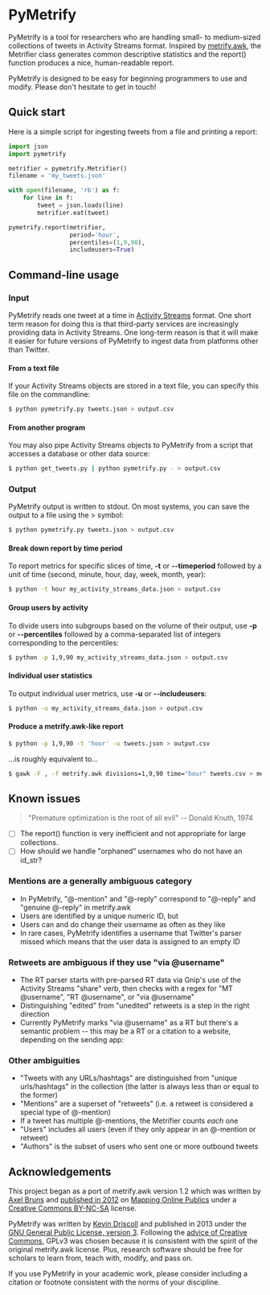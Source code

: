 PyMetrify
=========

PyMetrify is a tool for researchers who are handling small- to medium-sized collections of tweets in Activity Streams format. Inspired by [metrify.awk](http://mappingonlinepublics.net/2012/01/31/more-twitter-metrics-metrify-revisited/), the Metrifier class generates common descriptive statistics and the report() function produces a nice, human-readable report. 

PyMetrify is designed to be easy for beginning programmers to use and modify. Please don't hesitate to get in touch!

## Quick start

Here is a simple script for ingesting tweets from a file and printing a report:
```python
import json
import pymetrify

metrifier = pymetrify.Metrifier()
filename = 'my_tweets.json'

with open(filename, 'rb') as f:
    for line in f:
        tweet = json.loads(line)
        metrifier.eat(tweet)

pymetrify.report(metrifier, 
                 period='hour', 
                 percentiles=(1,9,90), 
                 includeusers=True)
```

## Command-line usage

### Input

PyMetrify reads one tweet at a time in [Activity Streams](http://activitystrea.ms/) format. One short term reason for doing this is that third-party services are increasingly providing data in Activity Streams. One long-term reason is that it will make it easier for future versions of PyMetrify to ingest data from platforms other than Twitter. 

#### From a text file

If your Activity Streams objects are stored in a text file, you can specify this file on the commandline: 
```bash
$ python pymetrify.py tweets.json > output.csv
```

#### From another program

You may also pipe Activity Streams objects to PyMetrify from a script that accesses a database or other data source:
```bash
$ python get_tweets.py | python pymetrify.py - > output.csv
```

### Output

PyMetrify output is written to stdout. On most systems, you can save the output to a file using the &gt; symbol:
```bash
$ python pymetrify.py tweets.json > output.csv
```

#### Break down report by time period

To report metrics for specific slices of time, __-t__ or __--timeperiod__ followed by a unit of time (second, minute, hour, day, week, month, year):
```bash
$ python -t hour my_activity_streams_data.json > output.csv
```

#### Group users by activity

To divide users into subgroups based on the volume of their output, use __-p__ or __--percentiles__ followed by a comma-separated list of integers corresponding to the percentiles: 
```bash
$ python -p 1,9,90 my_activity_streams_data.json > output.csv
```

#### Individual user statistics

To output individual user metrics, use __-u__ or __--includeusers__: 
```bash
$ python -u my_activity_streams_data.json > output.csv
```

#### Produce a metrify.awk-like report

```bash
$ python -p 1,9,90 -t 'hour' -u tweets.json > output.csv
```
...is roughly equivalent to...
```bash
$ gawk -F , -f metrify.awk divisions=1,9,90 time="hour" tweets.csv > metrics.csv
```

## Known issues

> "Premature optimization is the root of all evil" -- Donald Knuth, 1974

- [ ] The report() function is very inefficient and not appropriate for large collections. 
- [ ] How should we handle "orphaned" usernames who do not have an id_str?

### Mentions are a generally ambiguous category
* In PyMetrify, "@-mention" and "@-reply" correspond to "@-reply" and "genuine @-reply" in metrify.awk
* Users are identified by a unique numeric ID, but 
* Users can and do change their username as often as they like 
* In rare cases, PyMetrify identifies a username that Twitter's parser missed which means that the user data is assigned to an empty ID

### Retweets are ambiguous if they use "via @username"
* The RT parser starts with pre-parsed RT data via Gnip's use of the Activity Streams "share" verb, then checks with a regex for "MT @username", "RT @username", or "via @username" 
* Distinguishing "edited" from "unedited" retweets is a step in the right direction
* Currently PyMetrify marks "via @username" as a RT but there's a semantic problem -- this may be a RT or a citation to a website, depending on the sending app:

### Other ambiguities

* "Tweets with any URLs/hashtags" are distinguished from "unique urls/hashtags" in the collection (the latter is always less than or equal to the former) 
* "Mentions" are a superset of "retweets" (i.e. a retweet is considered a special type of @-mention)
* If a tweet has multiple @-mentions, the Metrifier counts _each_ one
* "Users" includes all users (even if they only appear in an @-mention or retweet)
* "Authors" is the subset of users who sent one or more outbound tweets

## Acknowledgements

This project began as a port of metrify.awk version 1.2 which was written by [Axel Bruns](http://snurb.info/) and [published in 2012](http://mappingonlinepublics.net/2012/01/31/more-twitter-metrics-metrify-revisited/) on [Mapping Online Publics](http://mappingonlinepublics.net) under a [Creative Commons BY-NC-SA](http://creativecommons.org/licenses/by-nc-sa/2.0/) license.

PyMetrify was written by [Kevin Driscoll](http://kevindriscoll.info/) and published in 2013 under the [GNU General Public License, version 3](http://www.gnu.org/licenses/gpl.html). Following the [advice of Creative Commons](http://creativecommons.org/software), GPLv3 was chosen because it is consistent with the spirit of the original metrify.awk license. Plus, research software should be free for scholars to learn from, teach with, modify, and pass on.

If you use PyMetrify in your academic work, please consider including a citation or footnote consistent with the norms of your discipline.

